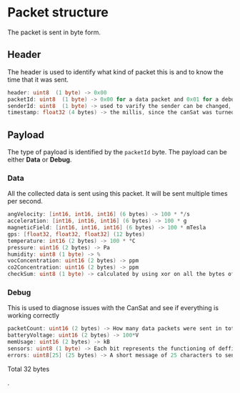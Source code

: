# Packet structure

The packet is sent in byte form.

## Header

The header is used to identify what kind of packet this is and to know the time that it was sent.

```go
header: uint8  (1 byte) -> 0x00
packetId: uint8  (1 byte) -> 0x00 for a data packet and 0x01 for a debug packet
senderId: uint8  (1 byte) -> used to varify the sender can be changed, curerently set to 0xE6
timestamp: float32 (4 bytes) -> the millis, since the canSat was turned on
```

## Payload

The type of payload is identified by the `packetId` byte. The payload can be either **Data** or **Debug**.

### Data

All the collected data is sent using this packet. It will be sent multiple times per second.

```go
angVelocity: [int16, int16, int16] (6 bytes) -> 100 * °/s
acceleration: [int16, int16, int16] (6 bytes) -> 100 * g
magneticField: [int16, int16, int16] (6 bytes) -> 100 * mTesla
gps: [float32, float32, float32] (12 bytes)
temperature: int16 (2 bytes) -> 100 * °C
pressure: uint16 (2 bytes) -> Pa
humidity: uint8 (1 byte) -> %
vocConcentration: uint16 (2 bytes) -> ppm
co2Concentration: uint16 (2 bytes) -> ppm
checkSum: uint8 (1 byte) -> calculated by using xor on all the bytes of the packet
```

### Debug

This is used to diagnose issues with the CanSat and see if everything is working correctly

```go
packetCount: uint16 (2 bytes) -> How many data packets were sent in total
batteryVoltage: uint16 (2 bytes) -> 100*V 
memUsage: uint16 (2 bytes) -> kB
sensors: uint8 (1 byte) -> Each bit represents the functioning of deffirent sensors. [0, 0, sdCard, co2, voc, dht11, gy91, Parashute]
errors: uint8[25] (25 bytes) -> A short message of 25 characters to send any occuring error messages.
```
Total 32 bytes


.

